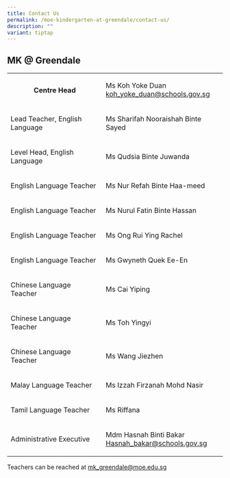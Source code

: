 ```yaml
---
title: Contact Us
permalink: /moe-kindergarten-at-greendale/contact-us/
description: ""
variant: tiptap
---
```

<h2><strong>MK @ Greendale</strong></h2>
<table style="minWidth: 50px">
<colgroup>
<col>
<col>
</colgroup>
<tbody>
<tr>
<th rowspan="1" colspan="1">
<p>Centre Head</p>
</th>
<td rowspan="1" colspan="1">
<p>Ms Koh Yoke Duan
<br><a href="mailto:koh_yoke_duan@schools.gov.sg" rel="noopener noreferrer nofollow" target="_blank">koh_yoke_duan@schools.gov.sg</a> 
<br>
</p>
</td>
</tr>
<tr>
<td rowspan="1" colspan="1">
<p>Lead Teacher, English Language</p>
</td>
<td rowspan="1" colspan="1">
<p>Ms Sharifah Nooraishah Binte Sayed</p>
</td>
</tr>
<tr>
<td rowspan="1" colspan="1">
<p>Level Head, English Language</p>
</td>
<td rowspan="1" colspan="1">
<p>Ms Qudsia Binte Juwanda</p>
</td>
</tr>
<tr>
<td rowspan="1" colspan="1">
<p>English Language Teacher</p>
</td>
<td rowspan="1" colspan="1">
<p>Ms Nur Refah Binte Haa-meed</p>
</td>
</tr>
<tr>
<td rowspan="1" colspan="1">
<p>English Language Teacher</p>
</td>
<td rowspan="1" colspan="1">
<p>Ms Nurul Fatin Binte Hassan</p>
</td>
</tr>
<tr>
<td rowspan="1" colspan="1">
<p>English Language Teacher</p>
</td>
<td rowspan="1" colspan="1">
<p>Ms Ong Rui Ying Rachel</p>
</td>
</tr>
<tr>
<td rowspan="1" colspan="1">
<p>English Language Teacher</p>
</td>
<td rowspan="1" colspan="1">
<p>Ms Gwyneth Quek Ee-En</p>
</td>
</tr>
<tr>
<td rowspan="1" colspan="1">
<p>Chinese Language Teacher</p>
</td>
<td rowspan="1" colspan="1">
<p>Ms Cai Yiping</p>
</td>
</tr>
<tr>
<td rowspan="1" colspan="1">
<p>Chinese Language Teacher</p>
</td>
<td rowspan="1" colspan="1">
<p>Ms Toh Yingyi</p>
</td>
</tr>
<tr>
<td rowspan="1" colspan="1">
<p>Chinese Language Teacher</p>
</td>
<td rowspan="1" colspan="1">
<p>Ms Wang Jiezhen</p>
</td>
</tr>
<tr>
<td rowspan="1" colspan="1">
<p>Malay Language Teacher</p>
</td>
<td rowspan="1" colspan="1">
<p>Ms Izzah Firzanah Mohd Nasir</p>
</td>
</tr>
<tr>
<td rowspan="1" colspan="1">
<p>Tamil Language Teacher</p>
</td>
<td rowspan="1" colspan="1">
<p>Ms Riffana</p>
</td>
</tr>
<tr>
<td rowspan="1" colspan="1">
<p>Administrative Executive</p>
</td>
<td rowspan="1" colspan="1">
<p>Mdm Hasnah Binti Bakar
<br><a href="mailto:Hasnah_bakar@schools.gov.sg" rel="noopener noreferrer nofollow" target="_blank">Hasnah_bakar@schools.gov.sg</a>
</p>
</td>
</tr>
</tbody>
</table>
<p>Teachers can be reached at&nbsp;<a href="mailto:mk_greendale@moe.edu.sg" rel="noopener noreferrer nofollow" target="_blank">mk_greendale@moe.edu.sg</a>
</p>